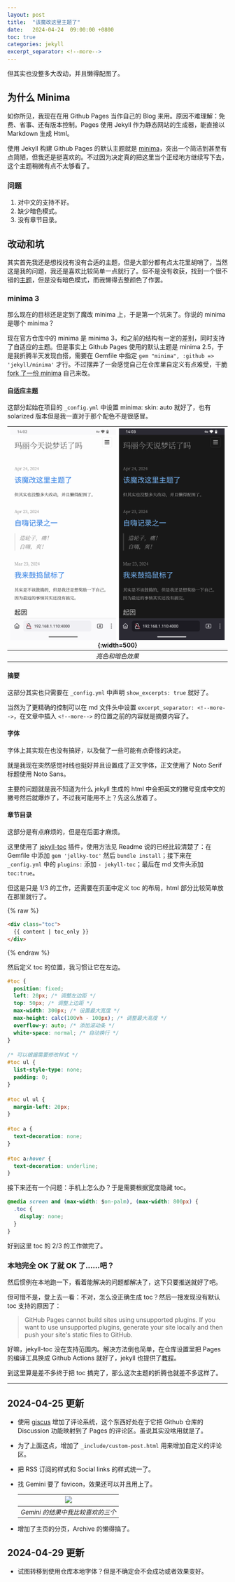 ```yaml
---
layout: post
title:  "该魔改这里主题了"
date:   2024-04-24  09:00:00 +0800
toc: true
categories: jekyll 
excerpt_separator: <!--more-->
---
```


但其实也没整多大改动，并且懒得配图了。

<!--more-->

## 为什么 Minima

如你所见，我现在在用 Github Pages 当作自己的 Blog 来用。原因不难理解：免费、省事、还有版本控制。Pages 使用 Jekyll 作为静态网站的生成器，能直接以 Markdown 生成 Html。  

使用 Jekyll 构建 Github Pages 的默认主题就是 [minima](https://github.com/jekyll/minima)，突出一个简洁到甚至有点简陋，但我还是挺喜欢的。不过因为决定真的把这里当个正经地方继续写下去，这个主题稍微有点不太够看了。

### 问题

1. 对中文的支持不好。
2. 缺少暗色模式。
3. 没有章节目录。

## 改动和坑

其实首先我还是想找找有没有合适的主题，但是大部分都有点太花里胡哨了，当然这是我的问题，我还是喜欢比较简单一点就行了。但不是没有收获，找到一个很不错的[主题](https://github.com/gledos/jekyll-minimal-theme-zh-cmn-hans)，但是没有暗色模式，而我懒得去整颜色了作罢。

### minima 3

那么现在的目标还是定到了魔改 minima 上，于是第一个坑来了。你说的 minima 是哪个 minima？  

现在官方仓库中的 minima 是 minima 3，和之前的结构有一定的差别，同时支持了自适应的主题。但是事实上 Github Pages 使用的默认主题是 minima 2.5，于是我折腾半天发现白搭，需要在 Gemfile 中指定 `gem "minima", :github => 'jekyll/minima'` 才行。不过摆弄了一会感觉自己在仓库里自定义有点难受，干脆 [fork 了一份 minima](https://github.com/Steve-Mr/minima) 自己来改。

#### 自适应主题

这部分起始在项目的 `_config.yml` 中设置 minima: skin: auto 就好了，也有 solarized 版本但是我一直对于那个配色不是很感冒。  

| ![](/asset/minima/auto.png){:width=500} |
| :-------------------------------------: |
|            *亮色和暗色效果*             |

#### 摘要

这部分其实也只需要在 `_config.yml` 中声明 `show_excerpts: true` 就好了。  

当然为了更精确的控制可以在 md 文件头中设置 `excerpt_separator: <!--more-->`，在文章中插入 `<!--more-->` 的位置之前的内容就是摘要内容了。


#### 字体

字体上其实现在也没有搞好，以及做了一些可能有点奇怪的决定。  

就是我现在突然感觉衬线也挺好并且设置成了正文字体，正文使用了 Noto Serif 标题使用 Noto Sans。  

主要的问题就是我不知道为什么 jekyll 生成的 html 中会把英文的撇号变成中文的撇号然后就爆炸了，不过我可能用不上？先这么放着了。

#### 章节目录

这部分是有点麻烦的，但是在后面才麻烦。  

这里使用了 [jekyll-toc](https://github.com/toshimaru/jekyll-toc) 插件，使用方法见 Readme 说的已经比较清楚了：在 Gemfile 中添加 `gem 'jellky-toc'` 然后 `bundle install`；接下来在 `_config.yml` 中的 `plugins:` 添加 `- jekyll-toc`；最后在 md 文件头添加 `toc:true`。  

但这是只是 1/3 的工作，还需要在页面中定义 toc 的布局，html 部分比较简单放在那里就行了。

{% raw %}
```html
<div class="toc">
  {{ content | toc_only }}
</div>
```
{% endraw %}

然后定义 toc 的位置，我习惯让它在左边。

```css
#toc {
  position: fixed;
  left: 20px; /* 调整左边距 */
  top: 50px; /* 调整上边距 */
  max-width: 300px; /* 设置最大宽度 */
  max-height: calc(100vh - 100px); /* 调整最大高度 */
  overflow-y: auto; /* 添加滚动条 */
  white-space: normal; /* 自动换行 */
}

/* 可以根据需要修改样式 */
#toc ul {
  list-style-type: none;
  padding: 0;
}

#toc ul ul {
  margin-left: 20px;
}

#toc a {
  text-decoration: none;
}

#toc a:hover {
  text-decoration: underline;
}
```

接下来还有一个问题：手机上怎么办？于是需要根据宽度隐藏 toc。

```css
@media screen and (max-width: $on-palm), (max-width: 800px) {
  .toc {
    display: none;
  }
}
```

好到这里 toc 的 2/3 的工作做完了。

### 本地完全 OK 了就 OK 了……吧？

然后惯例在本地跑一下，看着能解决的问题都解决了，这下只要推送就好了吧。  

但可惜不是，登上去一看：不对，怎么没正确生成 toc？然后一搜发现没有默认 toc 支持的原因了：  

> GitHub Pages cannot build sites using unsupported plugins. If you want to use unsupported plugins, generate your site locally and then push your site's static files to GitHub.  

好嘛，jekyll-toc 没在支持范围内。解决方法倒也简单，在仓库设置里把 Pages 的编译工具换成 Github Actions 就好了，jekyll 也提供了[教程](https://jekyllrb.com/docs/continuous-integration/github-actions/)。  

到这里算是差不多终于把 toc 搞完了，那么这次主题的折腾也就差不多这样了。

---
## 2024-04-25 更新  

- 使用 [giscus](https://github.com/giscus/giscus) 增加了评论系统，这个东西好处在于它把 Github 仓库的 Discussion 功能映射到了 Pages 的评论区。虽说其实没啥用就是了。  
- 为了上面这点，增加了 `_include/custom-post.html` 用来增加自定义的评论区。
- 把 RSS 订阅的样式和 Social links 的样式统一了。  
- 找 Gemini 要了 favicon，效果还可以并且用上了。  

  | ![](/asset/minima/fav_icons.png) |
  | :-------------------------------------: |
  |            *Gemini 的结果中我比较喜欢的三个*             |

- 增加了主页的分页，Archive 的懒得搞了。

## 2024-04-29 更新
- 试图转移到使用仓库本地字体？但是不确定会不会成功或者效果变好。